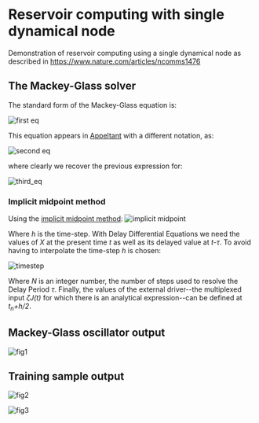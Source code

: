 # Reservoir computing with single dynamical node
Demonstration of reservoir computing using a single dynamical node as described in https://www.nature.com/articles/ncomms1476

## The Mackey-Glass solver
The standard form of the Mackey-Glass equation is:

![first eq](https://latex.codecogs.com/gif.latex?\bg_white&space;\large&space;\frac{dx}{dt}&space;=&space;\beta&space;\frac{x(t-\tau)}{1&plus;[x(t-\tau)]^p}-\gamma&space;x(t),\quad\text{with}\quad\gamma,\beta,p>0)

This equation appears in [Appeltant](https://www.nature.com/articles/ncomms1476) with a different notation, as:

![second eq](https://latex.codecogs.com/gif.latex?\bg_white&space;\large&space;\dot{X}(t)=&space;-X(t)&plus;\frac{\eta\cdot[X(t-\tau)&plus;\zeta&space;J(t)]}{1&plus;[X(t-\tau)&plus;\zeta&space;J(t)]^p})

where clearly we recover the previous expression for:

![third_eq](https://latex.codecogs.com/gif.latex?\bg_white&space;\large&space;\gamma&space;=1,&space;\beta&space;=&space;\eta,\quad\text{and}&space;\quad&space;x(t-\tau)&space;\rightarrow&space;X(t-\tau)&plus;\zeta&space;J(t))

### Implicit midpoint method
Using the [implicit midpoint method](https://en.wikipedia.org/wiki/Midpoint_method):
![implicit midpoint](https://latex.codecogs.com/gif.latex?\bg_white&space;\large&space;\Bigl(1&plus;\frac{h}{2}\Bigr)X_{n&plus;1}=&space;\Bigl(1-\frac{h}{2}\Bigr)X_n&space;&plus;\frac{\eta\Bigl[X(t_n&plus;\frac{h}{2}-\tau)&plus;\zeta&space;J(t_n&plus;\frac{h}{2})\Bigr]}{1&plus;\Bigl[X(t_n&plus;\frac{h}{2}-\tau)&plus;\zeta&space;J(t_n&plus;\frac{h}{2})\Bigr]^p})

Where _h_ is the time-step. With Delay Differential Equations we need the values of _X_ at the present time _t_ as well as its delayed value at _t-&#964;_. To avoid having to interpolate the time-step _h_ is chosen:

![timestep](https://latex.codecogs.com/gif.latex?\bg_white&space;\large&space;h&space;=&space;\frac{2\tau}{2N&plus;1}\Rightarrow&space;t_n&plus;\frac{h}{2}-\tau&space;=&space;t_n-Nh)

Where _N_ is an integer number, the number of steps used to resolve the Delay Period _&#964;_. Finally, the values of the external driver--the multiplexed input _&#950;J(t)_ for which there is an analytical expression--can be defined at _t<sub>n</sub>+h/2_.

## Mackey-Glass oscillator output

![fig1](https://github.com/mtzoufras/Reservoir_computing_with_a_single_dynamical_node/blob/master/Reservoir_Response.png?raw=true)

## Training sample output

![fig2](https://github.com/mtzoufras/Reservoir_computing_with_a_single_dynamical_node/blob/master/Train_Dataset.png?raw=true)

![fig3](https://github.com/mtzoufras/Reservoir_computing_with_a_single_dynamical_node/blob/master/Test_Dataset.png?raw=true)
